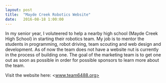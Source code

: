 ```yaml
---
layout: post
title:  "Mayde Creek Robotics Website"
date:   2016-08-18 1:00:00
---
```

In my senior year, I voluteered to help a nearby high school (Mayde Creek High School) in starting their robotics team. My job is to mentor the students in programming, robot driving, team scouting and web design and development. As of now the team does not have a website nut is currently in the process of building one. The goal of the marketing team is to get one out as soon as possible in order for possible sponsors to learn more about the team.

Visit the website here:
<www.team6488.org>
